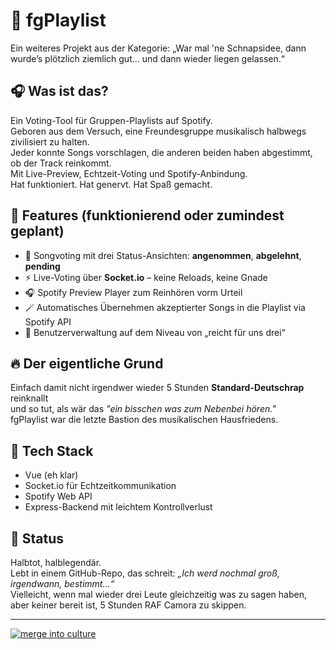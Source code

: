 # 🥃 fgPlaylist

Ein weiteres Projekt aus der Kategorie: „War mal 'ne Schnapsidee, dann wurde’s plötzlich ziemlich gut... und dann wieder liegen gelassen.“

## 🎧 Was ist das?

Ein Voting-Tool für Gruppen-Playlists auf Spotify.  
Geboren aus dem Versuch, eine Freundesgruppe musikalisch halbwegs zivilisiert zu halten.  
Jeder konnte Songs vorschlagen, die anderen beiden haben abgestimmt, ob der Track reinkommt.  
Mit Live-Preview, Echtzeit-Voting und Spotify-Anbindung.  
Hat funktioniert. Hat genervt. Hat Spaß gemacht.

## 🔧 Features (funktionierend oder zumindest geplant)

- 💬 Songvoting mit drei Status-Ansichten: **angenommen**, **abgelehnt**, **pending**  
- ⚡ Live-Voting über **Socket.io** – keine Reloads, keine Gnade  
- 🎧 Spotify Preview Player zum Reinhören vorm Urteil  
- 🪄 Automatisches Übernehmen akzeptierter Songs in die Playlist via Spotify API  
- 🧪 Benutzerverwaltung auf dem Niveau von „reicht für uns drei“

## 🔥 Der eigentliche Grund

Einfach damit nicht irgendwer wieder 5 Stunden **Standard-Deutschrap** reinknallt  
und so tut, als wär das *"ein bisschen was zum Nebenbei hören."*  
fgPlaylist war die letzte Bastion des musikalischen Hausfriedens.

## 🚀 Tech Stack

- Vue (eh klar)  
- Socket.io für Echtzeitkommunikation  
- Spotify Web API  
- Express-Backend mit leichtem Kontrollverlust

## 🧠 Status

Halbtot, halblegendär.  
Lebt in einem GitHub-Repo, das schreit: *„Ich werd nochmal groß, irgendwann, bestimmt...“*  
Vielleicht, wenn mal wieder drei Leute gleichzeitig was zu sagen haben,  
aber keiner bereit ist, 5 Stunden RAF Camora zu skippen.

---

[![merge into culture](https://img.shields.io/badge/merge-into%20culture-1DB954?style=for-the-badge&logo=spotify&logoColor=white)](https://github.com/Dojagames/fgPlaylist)


